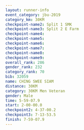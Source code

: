```yaml
---
layout: runner-info 
event_category: jbu-2019 
category_km: 30KM 
checkpoint-name2: Split 1 SMK 
checkpoint-name3: Split 2 E Farm 
checkpoint-name4: 
checkpoint-name5: 
checkpoint-name6: 
checkpoint-name7: 
checkpoint-name8: 
checkpoint-name9: 
overall_rank: 286
gender_rank: 232
category_rank: 70
bib: 32059
name: CHING SWEE SIAM
distance: 30KM
category: 30KM Men Veteran
gender: Male
time: 5-59-07.9
start: 2-00-00.0
checkpoint2: 4-37-00.2
checkpoint3: 7-13-53.5
finish: 7-59-07.9
---
```

